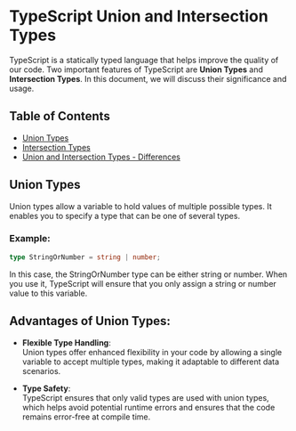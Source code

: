 


# TypeScript Union and Intersection Types

TypeScript is a statically typed language that helps improve the quality of our code. Two important features of TypeScript are **Union Types** and **Intersection Types**. In this document, we will discuss their significance and usage.

## Table of Contents
- [Union Types](#union-types)
- [Intersection Types](#intersection-types)
- [Union and Intersection Types - Differences](#union-and-intersection-types-differences)

## Union Types

Union types allow a variable to hold values of multiple possible types. It enables you to specify a type that can be one of several types.

### Example:

```typescript
type StringOrNumber = string | number;

```


In this case, the StringOrNumber type can be either string or number. When you use it, TypeScript will ensure that you only assign a string or number value to this variable.



## Advantages of Union Types:

- **Flexible Type Handling**:  
Union types offer enhanced flexibility in your code by allowing a single variable to accept multiple types, making it adaptable to different data scenarios.

- **Type Safety**:  
TypeScript ensures that only valid types are used with union types, which helps avoid potential runtime errors and ensures that the code remains error-free at compile time.
